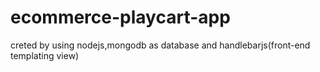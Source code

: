 # ecommerce-playcart-app
creted by using nodejs,mongodb as database and handlebarjs(front-end templating view)
